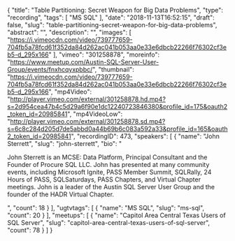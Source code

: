 {
  "title": "Table Partitioning: Secret Weapon for Big Data Problems",
  "type": "recording",
  "tags": [
    "MS SQL"
  ],
  "date": "2018-11-13T16:52:15",
  "draft": false,
  "slug": "table-partitioning-secret-weapon-for-big-data-problems",
  "abstract": "",
  "description": "",
  "images": [
    "https://i.vimeocdn.com/video/739777659-704fb5a78fcd61f352da84d262ac041b053aa0e33e6dbcb22266f76302cf3eb5-d_295x166"
  ],
  "vimeo": "301258878",
  "moreinfo": "https://www.meetup.com/Austin-SQL-Server-User-Group/events/fnxhcqyxpbbc/",
  "thumbnail": "https://i.vimeocdn.com/video/739777659-704fb5a78fcd61f352da84d262ac041b053aa0e33e6dbcb22266f76302cf3eb5-d_295x166",
  "mp4Video": "http://player.vimeo.com/external/301258878.hd.mp4?s=2d954cea47b4c5d29a6f90e1dc12240723846380&profile_id=175&oauth2_token_id=20985841",
  "mp4VideoLow": "http://player.vimeo.com/external/301258878.sd.mp4?s=6c8c284d205d7de5abbd0a44b69b6c083a592a33&profile_id=165&oauth2_token_id=20985841",
  "recordingID": 473,
  "speakers": [
    {
      "name": "John Sterrett",
      "slug": "john-sterrett",
      "bio": "<p>John Sterrett is an MCSE: Data Platform, Principal Consultant and the Founder of Procure SQL LLC.  John has presented at many community events, including Microsoft Ignite, PASS Member Summit, SQLRally, 24 Hours of PASS, SQLSaturdays, PASS Chapters, and Virtual Chapter meetings. John is a leader of the Austin SQL Server User Group and the founder of the HADR Virtual Chapter.</p>",
      "count": 18
    }
  ],
  "ugtvtags": [
    {
      "name": "MS SQL",
      "slug": "ms-sql",
      "count": 20
    }
  ],
  "meetups": [
    {
      "name": "Capitol Area Central Texas Users of SQL Server",
      "slug": "capitol-area-central-texas-users-of-sql-server",
      "count": 78
    }
  ]
}